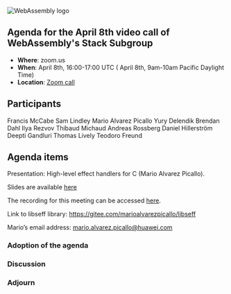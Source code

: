 ![WebAssembly logo](/images/WebAssembly.png)

## Agenda for the April 8th video call of WebAssembly's Stack Subgroup

- **Where**: zoom.us
- **When**:  April 8th, 16:00-17:00 UTC ( April 8th, 9am-10am Pacific Daylight Time)
- **Location**: [Zoom call](https://zoom.us/j/91846860726?pwd=NVVNVmpvRVVFQkZTVzZ1dTFEcXgrdz09)

## Participants
Francis McCabe
Sam Lindley
Mario Alvarez Picallo
Yury Delendik
Brendan Dahl
Ilya Rezvov
Thibaud Michaud
Andreas Rossberg
Daniel Hillerström
Deepti Gandluri
Thomas Lively
Teodoro Freund

## Agenda items

Presentation: High-level effect handlers for C (Mario Alvarez Picallo).

Slides are available [here](https://github.com/WebAssembly/meetings/blob/fdb4bbe89f9da85d0796c5d3cf711c9b192bb920/stack/2024/presentations/libseff.pdf)

The recording for this meeting can be accessed [here](https://us02web.zoom.us/rec/share/zXmGSLUxrnUXM0wbkHbtnWAR7dqGEpqJS4G6WSFxy23SByzA0E6iOwwLyB-K7i0-.gqAPS_LV2jh-wFh1).

Link to libseff library: https://gitee.com/marioalvarezpicallo/libseff

Mario’s email address: mario.alvarez.picallo@huawei.com

### Adoption of the agenda

### Discussion

### Adjourn

